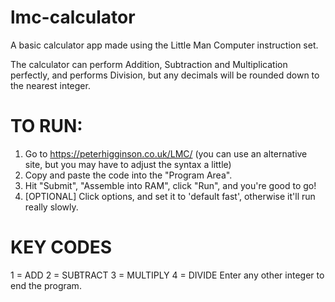 # lmc-calculator
A basic calculator app made using the Little Man Computer instruction set.

The calculator can perform Addition, Subtraction and Multiplication perfectly, and performs Division, but any decimals will be rounded down to the nearest integer.

# TO RUN:
1. Go to https://peterhigginson.co.uk/LMC/ (you can use an alternative site, but you may have to adjust the syntax a little)
2. Copy and paste the code into the "Program Area".
3. Hit "Submit", "Assemble into RAM", click "Run", and you're good to go!
4. [OPTIONAL] Click options, and set it to 'default fast', otherwise it'll run really slowly.

# KEY CODES
1 = ADD
2 = SUBTRACT
3 = MULTIPLY
4 = DIVIDE
Enter any other integer to end the program.
